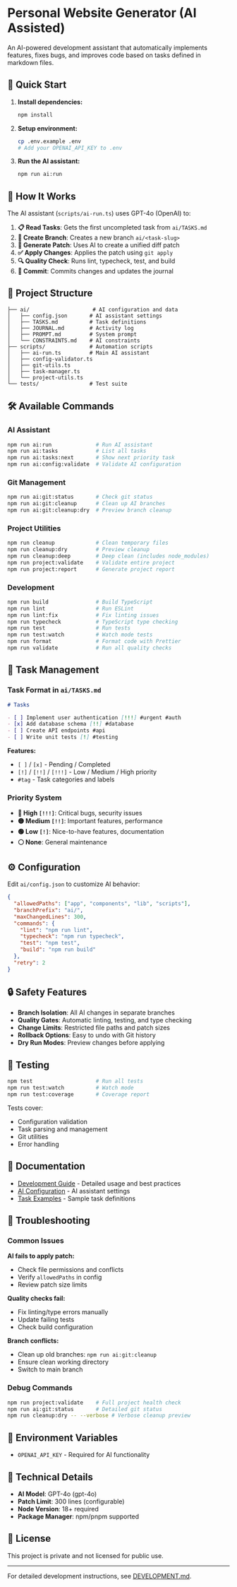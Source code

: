 # Personal Website Generator (AI Assisted)

An AI-powered development assistant that automatically implements features, fixes bugs, and improves code based on tasks defined in markdown files.

## 🚀 Quick Start

1. **Install dependencies:**

   ```bash
   npm install
   ```

2. **Setup environment:**

   ```bash
   cp .env.example .env
   # Add your OPENAI_API_KEY to .env
   ```

3. **Run the AI assistant:**
   ```bash
   npm run ai:run
   ```

## 🤖 How It Works

The AI assistant (`scripts/ai-run.ts`) uses GPT-4o (OpenAI) to:

1. **📋 Read Tasks**: Gets the first uncompleted task from `ai/TASKS.md`
2. **🌿 Create Branch**: Creates a new branch `ai/<task-slug>`
3. **🧠 Generate Patch**: Uses AI to create a unified diff patch
4. **✅ Apply Changes**: Applies the patch using `git apply`
5. **🔍 Quality Check**: Runs lint, typecheck, test, and build
6. **💾 Commit**: Commits changes and updates the journal

## 📁 Project Structure

```
├── ai/                    # AI configuration and data
│   ├── config.json       # AI assistant settings
│   ├── TASKS.md          # Task definitions
│   ├── JOURNAL.md        # Activity log
│   ├── PROMPT.md         # System prompt
│   └── CONSTRAINTS.md    # AI constraints
├── scripts/              # Automation scripts
│   ├── ai-run.ts         # Main AI assistant
│   ├── config-validator.ts
│   ├── git-utils.ts
│   ├── task-manager.ts
│   └── project-utils.ts
└── tests/                # Test suite
```

## 🛠️ Available Commands

### AI Assistant

```bash
npm run ai:run              # Run AI assistant
npm run ai:tasks            # List all tasks
npm run ai:tasks:next       # Show next priority task
npm run ai:config:validate  # Validate AI configuration
```

### Git Management

```bash
npm run ai:git:status       # Check git status
npm run ai:git:cleanup      # Clean up AI branches
npm run ai:git:cleanup:dry  # Preview branch cleanup
```

### Project Utilities

```bash
npm run cleanup             # Clean temporary files
npm run cleanup:dry         # Preview cleanup
npm run cleanup:deep        # Deep clean (includes node_modules)
npm run project:validate    # Validate entire project
npm run project:report      # Generate project report
```

### Development

```bash
npm run build               # Build TypeScript
npm run lint                # Run ESLint
npm run lint:fix            # Fix linting issues
npm run typecheck           # TypeScript type checking
npm run test                # Run tests
npm run test:watch          # Watch mode tests
npm run format              # Format code with Prettier
npm run validate            # Run all quality checks
```

## 📝 Task Management

### Task Format in `ai/TASKS.md`

```markdown
# Tasks

- [ ] Implement user authentication [!!!] #urgent #auth
- [x] Add database schema [!!] #database
- [ ] Create API endpoints #api
- [ ] Write unit tests [!] #testing
```

**Features:**

- `[ ]` / `[x]` - Pending / Completed
- `[!]` / `[!!]` / `[!!!]` - Low / Medium / High priority
- `#tag` - Task categories and labels

### Priority System

- **🔴 High `[!!!]`**: Critical bugs, security issues
- **🟡 Medium `[!!]`**: Important features, performance
- **🟢 Low `[!]`**: Nice-to-have features, documentation
- **⚪ None**: General maintenance

## ⚙️ Configuration

Edit `ai/config.json` to customize AI behavior:

```json
{
  "allowedPaths": ["app", "components", "lib", "scripts"],
  "branchPrefix": "ai/",
  "maxChangedLines": 300,
  "commands": {
    "lint": "npm run lint",
    "typecheck": "npm run typecheck",
    "test": "npm test",
    "build": "npm run build"
  },
  "retry": 2
}
```

## 🔒 Safety Features

- **Branch Isolation**: All AI changes in separate branches
- **Quality Gates**: Automatic linting, testing, and type checking
- **Change Limits**: Restricted file paths and patch sizes
- **Rollback Options**: Easy to undo with Git history
- **Dry Run Modes**: Preview changes before applying

## 🧪 Testing

```bash
npm test                    # Run all tests
npm run test:watch          # Watch mode
npm run test:coverage       # Coverage report
```

Tests cover:

- Configuration validation
- Task parsing and management
- Git utilities
- Error handling

## 📖 Documentation

- [Development Guide](./DEVELOPMENT.md) - Detailed usage and best practices
- [AI Configuration](./ai/config.json) - AI assistant settings
- [Task Examples](./ai/TASKS.md) - Sample task definitions

## 🐛 Troubleshooting

### Common Issues

**AI fails to apply patch:**

- Check file permissions and conflicts
- Verify `allowedPaths` in config
- Review patch size limits

**Quality checks fail:**

- Fix linting/type errors manually
- Update failing tests
- Check build configuration

**Branch conflicts:**

- Clean up old branches: `npm run ai:git:cleanup`
- Ensure clean working directory
- Switch to main branch

### Debug Commands

```bash
npm run project:validate    # Full project health check
npm run ai:git:status       # Detailed git status
npm run cleanup:dry -- --verbose # Verbose cleanup preview
```

## 🔑 Environment Variables

- `OPENAI_API_KEY` - Required for AI functionality

## 🚧 Technical Details

- **AI Model**: GPT-4o (gpt-4o)
- **Patch Limit**: 300 lines (configurable)
- **Node Version**: 18+ required
- **Package Manager**: npm/pnpm supported

## 📄 License

This project is private and not licensed for public use.

---

For detailed development instructions, see [DEVELOPMENT.md](./DEVELOPMENT.md).

